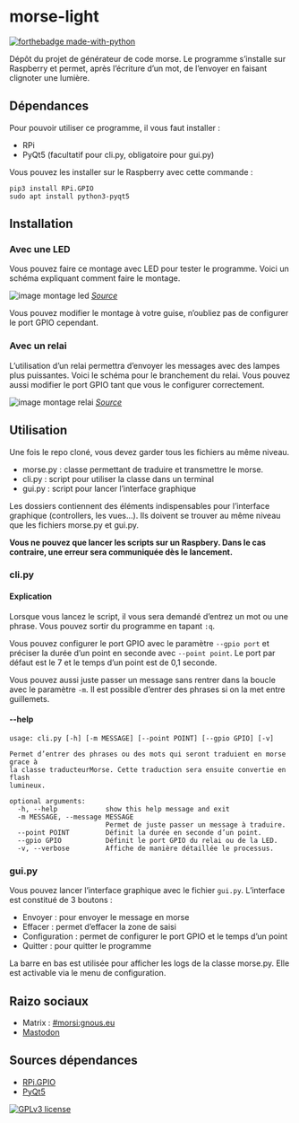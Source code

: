 # morse-light

[![forthebadge made-with-python](https://ForTheBadge.com/images/badges/made-with-python.svg)](https://www.python.org/)

Dépôt du projet de générateur de code morse. Le programme s’installe sur Raspberry et permet, après l’écriture d’un mot, de l’envoyer en faisant clignoter une lumière.

## Dépendances

Pour pouvoir utiliser ce programme, il vous faut installer :
* RPi
* PyQt5 (facultatif pour cli.py, obligatoire pour gui.py)

Vous pouvez les installer sur le Raspberry avec cette commande : 

```
pip3 install RPi.GPIO
sudo apt install python3-pyqt5
```

## Installation

### Avec une LED

Vous pouvez faire ce montage avec LED pour tester le programme. Voici un schéma expliquant comment faire le montage.

![image montage led](https://raspberry-pi.fr/wp-content/uploads/2019/05/raspberry-pi-led-939x528.png)
*[Source](https://raspberry-pi.fr/led-raspberry-pi/)*

Vous pouvez modifier le montage à votre guise, n’oubliez pas de configurer le port GPIO cependant.

### Avec un relai

L’utilisation d’un relai permettra d’envoyer les messages avec des lampes plus puissantes. Voici le schéma pour le branchement du relai. Vous pouvez aussi modifier le port GPIO tant que vous le configurer correctement.

![image montage relai](https://blog.bandinelli.net/public/.Rpi_et_relai_m.png)
*[Source](https://blog.bandinelli.net/index.php?post/2015/07/18/Raspberry-Pi%2C-un-relai%2C-quelques-branchements-%3A-interrupteur-intelligent)*

## Utilisation

Une fois le repo cloné, vous devez garder tous les fichiers au même niveau. 

* morse.py : classe permettant de traduire et transmettre le morse.
* cli.py : script pour utiliser la classe dans un terminal
* gui.py : script pour lancer l’interface graphique

Les dossiers contiennent des éléments indispensables pour l’interface graphique (controllers, les vues…). Ils doivent se trouver au même niveau que les fichiers morse.py et gui.py.

**Vous ne pouvez que lancer les scripts sur un Raspbery. Dans le cas contraire, une erreur sera communiquée dès le lancement.**

### cli.py

#### Explication

Lorsque vous lancez le script, il vous sera demandé d’entrez un mot ou une phrase. Vous pouvez sortir du programme en tapant `:q`.

Vous pouvez configurer le port GPIO avec le paramètre `--gpio port` et préciser la durée d’un point en seconde avec `--point point`. Le port par défaut est le 7 et le temps d’un point est de 0,1 seconde.

Vous pouvez aussi juste passer un message sans rentrer dans la boucle avec le paramètre `-m`. Il est possible d’entrer des phrases si on la met entre guillemets.

#### --help

```
usage: cli.py [-h] [-m MESSAGE] [--point POINT] [--gpio GPIO] [-v]

Permet d’entrer des phrases ou des mots qui seront traduient en morse grace à
la classe traducteurMorse. Cette traduction sera ensuite convertie en flash
lumineux.

optional arguments:
  -h, --help            show this help message and exit
  -m MESSAGE, --message MESSAGE
                        Permet de juste passer un message à traduire.
  --point POINT         Définit la durée en seconde d’un point.
  --gpio GPIO           Définit le port GPIO du relai ou de la LED.
  -v, --verbose         Affiche de manière détaillée le processus.
```

### gui.py

Vous pouvez lancer l’interface graphique avec le fichier `gui.py`. L’interface est constitué de 3 boutons : 

* Envoyer : pour envoyer le message en morse
* Effacer : permet d’effacer la zone de saisi
* Configuration : permet de configurer le port GPIO et le temps d’un point
* Quitter : pour quitter le programme

La barre en bas est utilisée pour afficher les logs de la classe morse.py. Elle est activable via le menu de configuration. 

## Raizo sociaux

* Matrix : [#morsi:gnous.eu](https://matrix.to/#/!gqYSEaWPviXAEsIHYk:gnous.eu?via=gnous.eu)
* [Mastodon](https://toot.gnous.eu/web/accounts/1693)

## Sources dépendances

* [RPi.GPIO](https://pypi.org/project/RPi.GPIO/)
* [PyQt5](https://pypi.org/project/PyQt5/)


[![GPLv3 license](https://www.gnu.org/graphics/gplv3-or-later.png)](http://perso.crans.org/besson/LICENSE.html)

